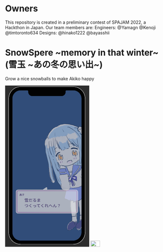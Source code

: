 # Owners
This repository is created in a preliminary contest of SPAJAM 2022, a Hackthon in Japan.
Our team members are:
Engineers: @Yamagn @Kenoji @timtoronto634
Designs: @hinako1222 @bayasshii 

# SnowSpere \~memory in that winter\~ (雪玉 \~あの冬の思い出\~)
Grow a nice snowballs to make Akiko happy




![Image](Image/BeforeStep.png)
<img src="https://github.com/timtoronto634/tsukuyuki/blob/main/Image/IMG_8704.PNG" width=25%  height=25%>
